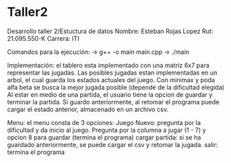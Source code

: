 # Taller2
Desarrollo taller 2/Estuctura de datos
Nombre: Esteban Rojas Lopez
Rut: 21.095.550-K
Carrera: ITI

Comandos para la ejecución:
-> g++ -o main main.cpp
-> ./main


Implementación:
el tablero esta implementado con una matriz 6x7 para representar las jugadas. 
Las posibles jugadas estan implementadas en un arbol, el cual guarda los estados actuales del juego.
Con minimax y poda alfa beta se busca la mejor jugada posible (depende de la dificultad elegida)
Al estar en medio de una partida, el usuario tiene la opcion de guardar y terminar la partida.
Si guardo anteriormente, al retomar el programa puede cargar el estado anterior, almacenado en un archivo csv.


Menu:
el menu consta de 3 opciones:
Juego Nuevo: pregunta por la dificultad y da inicio al juego. Pregunta por la columna a jugar (1 - 7) y opcion 8 para guardar (termina el programa)
cargar partida: si se ha guardado anteriormente, se puede cargar el csv y retomar la jugada.
salir: termina el programa



  
